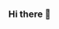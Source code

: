 ### Hi there 👋

<!--
**JADunivan5/JADunivan5** is a ✨ _special_ ✨ repository because its `README.md` (this file) appears on your GitHub profile.

Here are some ideas to get you started:

- 🔭 I’m currently working on ... R-Projects through my Coding with R course.
- 🌱 I’m currently learning ... on better ways to be more effiecent using R.
- 👯 I’m looking to collaborate on ... Statistical analysis projects.
- 🤔 I’m looking for help with ... my favorite sports and what I look for when watching them.
- 💬 Ask me about ... Probability and Sports!
- 😄 Pronouns: ... He/Him
- ⚡ Fun fact: ... I'm from in IL but have been Studying at Grand Valley State University the last 4 years.
